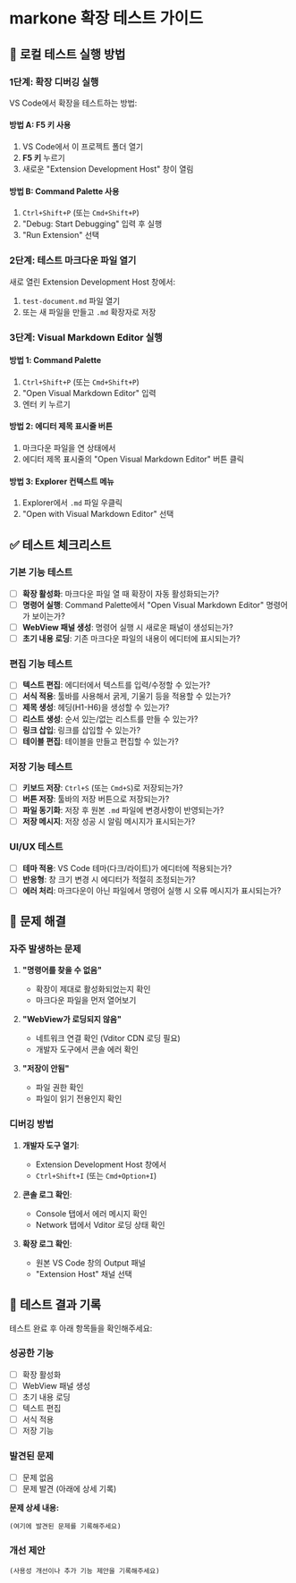 # markone 확장 테스트 가이드

## 🚀 로컬 테스트 실행 방법

### 1단계: 확장 디버깅 실행

VS Code에서 확장을 테스트하는 방법:

#### 방법 A: F5 키 사용
1. VS Code에서 이 프로젝트 폴더 열기
2. **F5 키** 누르기
3. 새로운 "Extension Development Host" 창이 열림

#### 방법 B: Command Palette 사용
1. `Ctrl+Shift+P` (또는 `Cmd+Shift+P`)
2. "Debug: Start Debugging" 입력 후 실행
3. "Run Extension" 선택

### 2단계: 테스트 마크다운 파일 열기

새로 열린 Extension Development Host 창에서:

1. `test-document.md` 파일 열기
2. 또는 새 파일을 만들고 `.md` 확장자로 저장

### 3단계: Visual Markdown Editor 실행

#### 방법 1: Command Palette
1. `Ctrl+Shift+P` (또는 `Cmd+Shift+P`)
2. "Open Visual Markdown Editor" 입력
3. 엔터 키 누르기

#### 방법 2: 에디터 제목 표시줄 버튼
1. 마크다운 파일을 연 상태에서
2. 에디터 제목 표시줄의 "Open Visual Markdown Editor" 버튼 클릭

#### 방법 3: Explorer 컨텍스트 메뉴
1. Explorer에서 `.md` 파일 우클릭
2. "Open with Visual Markdown Editor" 선택

## ✅ 테스트 체크리스트

### 기본 기능 테스트

- [ ] **확장 활성화**: 마크다운 파일 열 때 확장이 자동 활성화되는가?
- [ ] **명령어 실행**: Command Palette에서 "Open Visual Markdown Editor" 명령어가 보이는가?
- [ ] **WebView 패널 생성**: 명령어 실행 시 새로운 패널이 생성되는가?
- [ ] **초기 내용 로딩**: 기존 마크다운 파일의 내용이 에디터에 표시되는가?

### 편집 기능 테스트

- [ ] **텍스트 편집**: 에디터에서 텍스트를 입력/수정할 수 있는가?
- [ ] **서식 적용**: 툴바를 사용해서 굵게, 기울기 등을 적용할 수 있는가?
- [ ] **제목 생성**: 헤딩(H1-H6)을 생성할 수 있는가?
- [ ] **리스트 생성**: 순서 있는/없는 리스트를 만들 수 있는가?
- [ ] **링크 삽입**: 링크를 삽입할 수 있는가?
- [ ] **테이블 편집**: 테이블을 만들고 편집할 수 있는가?

### 저장 기능 테스트

- [ ] **키보드 저장**: `Ctrl+S` (또는 `Cmd+S`)로 저장되는가?
- [ ] **버튼 저장**: 툴바의 저장 버튼으로 저장되는가?
- [ ] **파일 동기화**: 저장 후 원본 `.md` 파일에 변경사항이 반영되는가?
- [ ] **저장 메시지**: 저장 성공 시 알림 메시지가 표시되는가?

### UI/UX 테스트

- [ ] **테마 적용**: VS Code 테마(다크/라이트)가 에디터에 적용되는가?
- [ ] **반응형**: 창 크기 변경 시 에디터가 적절히 조정되는가?
- [ ] **에러 처리**: 마크다운이 아닌 파일에서 명령어 실행 시 오류 메시지가 표시되는가?

## 🐛 문제 해결

### 자주 발생하는 문제

1. **"명령어를 찾을 수 없음"**
   - 확장이 제대로 활성화되었는지 확인
   - 마크다운 파일을 먼저 열어보기

2. **"WebView가 로딩되지 않음"**
   - 네트워크 연결 확인 (Vditor CDN 로딩 필요)
   - 개발자 도구에서 콘솔 에러 확인

3. **"저장이 안됨"**
   - 파일 권한 확인
   - 파일이 읽기 전용인지 확인

### 디버깅 방법

1. **개발자 도구 열기**:
   - Extension Development Host 창에서
   - `Ctrl+Shift+I` (또는 `Cmd+Option+I`)

2. **콘솔 로그 확인**:
   - Console 탭에서 에러 메시지 확인
   - Network 탭에서 Vditor 로딩 상태 확인

3. **확장 로그 확인**:
   - 원본 VS Code 창의 Output 패널
   - "Extension Host" 채널 선택

## 📝 테스트 결과 기록

테스트 완료 후 아래 항목들을 확인해주세요:

### 성공한 기능
- [ ] 확장 활성화
- [ ] WebView 패널 생성
- [ ] 초기 내용 로딩
- [ ] 텍스트 편집
- [ ] 서식 적용
- [ ] 저장 기능

### 발견된 문제
- [ ] 문제 없음
- [ ] 문제 발견 (아래에 상세 기록)

**문제 상세 내용:**
```
(여기에 발견된 문제를 기록해주세요)
```

### 개선 제안
```
(사용성 개선이나 추가 기능 제안을 기록해주세요)
```